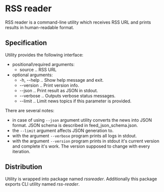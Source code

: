 # RSS reader

RSS reader is a command-line utility which receives RSS URL and prints results in human-readable format.


## Specification
Utility provides the following interface:
  * positional\required arguments:
    * source .. RSS URL
  * optional arguments:
    * -h, --help .. Show help message and exit.
    * --version  .. Print version info.
    * --json     .. Print result as JSON in stdout.
    * --verbose  .. Outputs verbose status messages.
    * --limit    .. Limit news topics if this parameter is provided.

There are several notes:
  * in case of using `--json` argument utility converts the news into JSON format. JSON schema is described in feed_json_schema.json. 
  * the `--limit` argument affects JSON generation to.
  * with the argument `--verbose` program prints all logs in stdout.
  * with the argument `--version` program prints in stdout it's current version and complete it's work. The version supposed to change with every iteration.

## Distribution
Utility is wrapped into package named _rssreader_. Additionally this package exports CLI utility named _rss-reader_.
